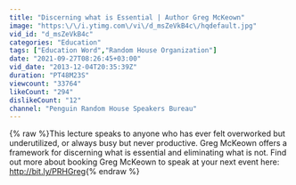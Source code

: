 ```yaml
---
title: "Discerning what is Essential | Author Greg McKeown"
image: "https:\/\/i.ytimg.com\/vi\/d_msZeVkB4c\/hqdefault.jpg"
vid_id: "d_msZeVkB4c"
categories: "Education"
tags: ["Education Word","Random House Organization"]
date: "2021-09-27T08:26:45+03:00"
vid_date: "2013-12-04T20:35:39Z"
duration: "PT48M23S"
viewcount: "33764"
likeCount: "294"
dislikeCount: "12"
channel: "Penguin Random House Speakers Bureau"
---
```

{% raw %}This lecture speaks to anyone who has ever felt overworked but underutilized, or always busy but never productive. Greg McKeown offers a framework for discerning what is essential and eliminating what is not. Find out more about booking Greg McKeown to speak at your next event here: <a rel="nofollow" target="blank" href="http://bit.ly/PRHGreg">http://bit.ly/PRHGreg</a>{% endraw %}
